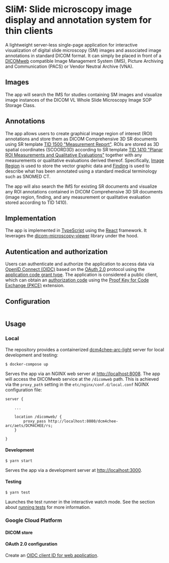 # SliM: Slide microscopy image display and annotation system for thin clients

A lightweight server-less single-page application for interactive visualization of digital slide microscopy (SM) images and associated image annotations in standard DICOM format.
It can simply be placed in front of a [DICOMweb](https://www.dicomstandard.org/dicomweb/) compatible Image Management System (IMS), Picture Archiving and Communication (PACS) or Vendor Neutral Archive (VNA).

## Images

The app will search the IMS for studies containing SM images and visualize image instances of the DICOM VL Whole Slide Microscopy Image SOP Storage Class.

## Annotations

The app allows users to create graphical image region of interest (ROI) annotations and store them as DICOM Comprehensive 3D SR documents using SR template [TID 1500 "Measurement Report"](http://dicom.nema.org/medical/dicom/current/output/chtml/part16/chapter_A.html#sect_TID_1500).
ROIs are stored as 3D spatial coordinates (SCOORD3D) according to SR template [TID 1410 "Planar ROI Measurements and Qualitative Evaluations"](http://dicom.nema.org/medical/dicom/current/output/chtml/part16/chapter_A.html#sect_TID_1410) together with any measurements or qualitative evaluations derived thereof.
Specifically, [Image Region](http://dicom.nema.org/medical/dicom/current/output/chtml/part16/chapter_A.html#para_b68aa0a9-d0b1-475c-9630-fbbd48dc581d) is used to store the vector graphic data and [Finding](http://dicom.nema.org/medical/dicom/current/output/chtml/part16/chapter_A.html#para_c4ac1cac-ee86-4a86-865a-8137ebe1bd95) is used to describe what has been annotated using a standard medical terminology such as SNOMED CT.

The app will also search the IMS for existing SR documents and visualize any ROI annotations contained in DICOM Comprehensive 3D SR documents (image region, finding, and any measurement or qualitative evaluation stored according to TID 1410).

## Implementation

The app is implemented in [TypeScript](https://www.typescriptlang.org/) using the [React](https://reactjs.org/) framework.
It leverages the [dicom-microscopy-viewer](https://github.com/MGHComputationalPathology/dicom-microscopy-viewer) library under the hood.

## Autentication and authorization

Users can authenticate and authorize the application to access data via [OpenID Connect (OIDC)](https://openid.net/connect/) based on the [OAuth 2.0](https://oauth.net/2/) protocol using the [application code grant type](https://oauth.net/2/grant-types/authorization-code/).
The application is considered a public client, which can obtain an [authorization code](https://oauth.net/2/grant-types/authorization-code/) using the [Proof Key for Code Exchange (PKCE)](https://oauth.net/2/pkce/) extension.


## Configuration

```js

```

## Usage

### Local

The repository provides a containerized [dcm4chee-arc-light]() server for local development and testing:

    $ docker-compose up

Serves the app via an NGINX web server at [http://localhost:8008](http://localhost:8008).
The app will access the DICOMweb service at the `/dicomweb` path.
This is achieved via the `proxy_path` setting in the `etc/nginx/conf.d/local.conf` NGINX configuration file:

```nginx
server {

    ...

    location /dicomweb/ {
        proxy_pass http://localhost:8080/dcm4chee-arc/aets/DCM4CHEE/rs;
    }

}
```

#### Development

    $ yarn start

Serves the app via a development server at [http://localhost:3000](http://localhost:3000).


#### Testing

    $ yarn test

Launches the test runner in the interactive watch mode.
See the section about [running tests](https://facebook.github.io/create-react-app/docs/running-tests) for more information.


### Google Cloud Platform

#### DICOM store


#### OAuth 2.0 configuration

Create an [OIDC client ID for web application](https://developers.google.com/identity/sign-in/web/sign-in).

```js

```
